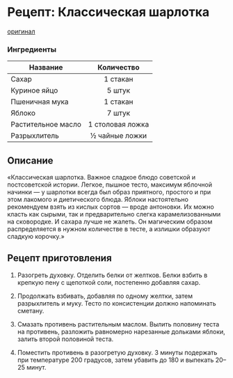 # Рецепт: Классическая шарлотка
[оригинал](https://eda.ru/recepty/zavtraki/amerikanskie-bliny-30600)

### Ингредиенты
| Название        		| Количество    	|
| -------------   		|:-------------:	|
| Сахар  				| 1 стакан 			|
| Куриное яйцо			| 5 штук			|
| Пшеничная мука		| 1 стакан			|
| Яблоко				| 7 штук 			|
| Растительное масло	| 1 столовая ложка 	|
| Разрыхлитель			| ½ чайные ложки	|

## Описание
«Классическая шарлотка. Важное сладкое блюдо советской и постсоветской истории. Легкое, пышное тесто, максимум яблочной начинки — у шарлотки всегда был образ приятного, простого и при этом лакомого и диетического блюда. Яблоки настоятельно рекомендуем взять из кислых сортов — вроде антоновки. Их можно класть как сырыми, так и предварительно слегка карамелизованными на сковородке. И сахара лучше не жалеть. Он магическим образом распределяется в нужном количестве в тесте, а излишки образуют сладкую корочку.»

## Рецепт приготовления
1. Разогреть духовку. Отделить белки от желтков. Белки взбить в крепкую пену с щепоткой соли, постепенно добавляя сахар.

1. Продолжать взбивать, добавляя по одному желтки, затем разрыхлитель и муку. Тесто по консистенции должно напоминать сметану.

1. Смазать противень растительным маслом. Вылить половину теста на противень, разложить равномерно нарезанные дольками яблоки, залить второй половиной теста.

1. Поместить противень в разогретую духовку. 3 минуты подержать при температуре 200 градусов, затем убавить до 180 и выпекать 20–25 минут.